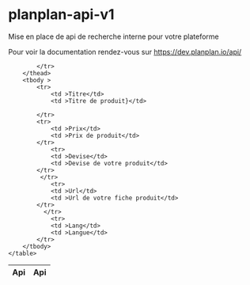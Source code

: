 <h1>planplan-api-v1</h1>

<p>Mise en place de api de recherche interne pour votre plateforme</p>

<p>Pour voir la documentation rendez-vous sur <a href="https://dev.planplan.io/api/">https://dev.planplan.io/api/</a></p>

<table>
        <thead >
            <tr >
                <th >Api</th>
                <th >Api</th>
          
            </tr>
        </thead>
        <tbody >
            <tr>
                <td >Titre</td> 
                <td >Titre de produit}</td>
           
            </tr>
            <tr>
                <td >Prix</td> 
                <td >Prix de produit</td>
            </tr> 
                <tr>
                <td >Devise</td> 
                <td >Devise de votre produit</td>
            </tr> 
             </tr> 
                <tr>
                <td >Url</td> 
                <td >Url de votre fiche produit</td>
            </tr>
              </tr> 
                <tr>
                <td >Lang</td> 
                <td >Langue</td>
            </tr>
        </tbody>
    </table>
